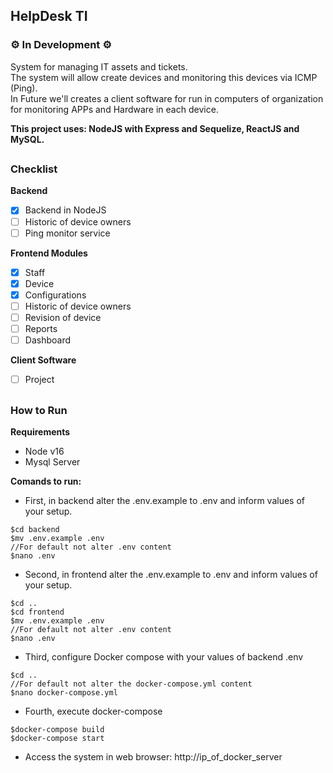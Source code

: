 ## HelpDesk TI
### :gear: In Development :gear:

System for managing IT assets and tickets.  
The system will allow create devices and monitoring this devices via ICMP (Ping).  
In Future we'll creates a client software for run in computers of organization for monitoring APPs and Hardware in each device.  

**This project uses: NodeJS with Express and Sequelize, ReactJS and MySQL.**

##
### Checklist
**Backend**
- [x] Backend in NodeJS
- [ ] Historic of device owners 
- [ ] Ping monitor service

**Frontend Modules**
- [x] Staff
- [x] Device
- [x] Configurations
- [ ] Historic of device owners
- [ ] Revision of device
- [ ] Reports
- [ ] Dashboard

**Client Software**
- [ ] Project


##
### How to Run

**Requirements**
- Node v16
- Mysql Server

**Comands to run:**
- First, in backend alter the .env.example to .env and inform values of your setup.  

```
$cd backend
$mv .env.example .env
//For default not alter .env content
$nano .env
```  

- Second, in frontend alter the .env.example to .env and inform values of your setup.  
```
$cd ..
$cd frontend
$mv .env.example .env
//For default not alter .env content
$nano .env
```

- Third, configure Docker compose with your values of backend .env
```
$cd ..
//For default not alter the docker-compose.yml content
$nano docker-compose.yml
```

- Fourth, execute docker-compose
```
$docker-compose build
$docker-compose start
```

- Access the system in web browser:
http://ip_of_docker_server